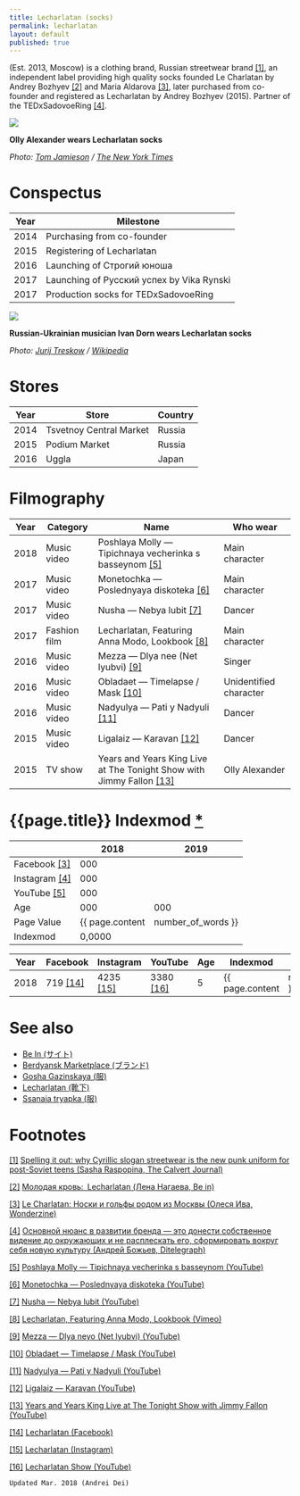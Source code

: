 ```yaml
---
title: Lecharlatan (socks)
permalink: lecharlatan
layout: default
published: true
---
```

(Est. 2013, Moscow) is a clothing brand, Russian streetwear brand <span id="a1">[\[1\]](#f1)</span>, an independent label providing high quality socks founded Le Charlatan by Andrey Bozhyev <span id="a2">[\[2\]](#f2)</span> and Maria Aldarova <span id="a3">[\[3\]](#f3)</span>, later purchased from co-founder and registered as Lecharlatan by Andrey Bozhyev (2015). Partner of the TEDxSadovoeRing <span id="a4">[\[4\]](#f4)</span>.

![](https://static01.nyt.com/images/2015/07/05/arts/05SNAPSHOT/05SNAPSHOT-blog427.jpg)

**Olly Alexander wears Lecharlatan socks**

*Photo: [Tom Jamieson](tom-jamieson) / [The New York Times](https://www.nytimes.com/2015/07/05/arts/music/olly-alexander-releases-his-debut-album-with-years-years)*

# Conspectus

|Year|Milestone|
|----|---------|
|2014|Purchasing from co-founder|
|2015|Registering of Lecharlatan|
|2016|Launching of Строгий юноша|
|2017|Launching of Русский успех by Vika Rynski|
|2017|Production socks for TEDxSadovoeRing|

![](https://upload.wikimedia.org/wikipedia/commons/1/16/Иван_Дорн_фотосессия.png)

**Russian-Ukrainian musician Ivan Dorn wears Lecharlatan socks**

*Photo: [Jurij Treskow](/jurij-treskow) / [Wikipedia](https://en.wikipedia.org/wiki/Ivan_Dorn)*

# Stores

|Year|Store|Country|
|----|---------|---|
|2014|Tsvetnoy Central Market|Russia|
|2015|Podium Market|Russia|
|2016|Uggla|Japan|

# Filmography

|Year|Category|Name|Who wear|
|---|---|---|---|
|2018|Music video|Poshlaya Molly — Tipichnaya vecherinka s basseynom <span id="a5">[\[5\]](#f5)</span>|Main character|
|2017|Music video|Monetochka — Poslednyaya diskoteka <span id="a6">[\[6\]](#f6)</span>|Main character|
|2017|Music video|Nusha — Nebya lubit <span id="a7">[\[7\]](#f7)</span>|Dancer|
|2017|Fashion film|Lecharlatan, Featuring Anna Modo, Lookbook <span id="a8">[\[8\]](#f8)</span>|Main character|
|2016|Music video|Mezza — Dlya nee (Net lyubvi) <span id="a9">[\[9\]](#f9)</span>|Singer|
|2016|Music video|Obladaet — Timelapse / Mask <span id="a10">[\[10\]](#f10)</span>|Unidentified character|
|2016|Music video|Nadyulya — Pati y Nadyuli <span id="a11">[\[11\]](#f11)</span>|Dancer|
|2015|Music video|Ligalaiz — Karavan <span id="a12">[\[12\]](#f12)</span>|Dancer|
|2015|TV show|Years and Years King Live at The Tonight Show with Jimmy Fallon <span id="a13">[\[13\]](#f13)</span>|Olly Alexander|

# {{page.title}} Indexmod [*](indexmod)

||2018|2019|
|-|-|-|
|Facebook <span id="a3">[\[3\]](#f3)</span>|000||
|Instagram <span id="a4">[\[4\]](#f4)</span>|000||
|YouTube <span id="a5">[\[5\]](#f5)</span>|000||
|Age|000|000|
|Page Value|{{ page.content | number_of_words }}||
|Indexmod|0,0000||

|Year|Facebook|Instagram|YouTube|Age|Indexmod|Total|
|-|-|-|-|-|-|-|
|2018|719 <span id="a14">[\[14\]](#f14)</span>|4235 <span id="a15">[\[15\]](#f15)</span>|3380 <span id="a16">[\[16\]](#f16)</span>|5|{{ page.content | number_of_words }}|9,503233|

# See also

+ [Be In (サイト)](be-in-site)
+ [Berdyansk Marketplace (ブランド)](berdyansk-marketplace)
+ [Gosha Gazinskaya (服)](gosha-gazinskaya)
+ [Lecharlatan (靴下)](lecharlatan-靴下)
+ [Ssanaia tryapka (服)](ssanye-tryapki-clothes)

# Footnotes

[[1]](#a1) <span id="f1"></span> [Spelling it out: why Cyrillic slogan streetwear is the new punk uniform for post-Soviet teens (Sasha Raspopina, The Calvert Journal)](http://calvertjournal.com/articles/show/6278/cyrillic-slogan-streetwear-clothing-rubchinskiy-vetements)

[[2]](#a2) <span id="f2"></span> [Молодая кровь: Lecharlatan (Лена Нагаева, Be in)](http://www.be-in.ru/people/35783-lecharlatan)

[[3]](#a3) <span id="f3"></span> [Le Charlatan: Носки и гольфы родом из Москвы (Олеся Ива, Wonderzine)](http://www.wonderzine.com/wonderzine/style/new_faces/200619-le-charlatan-socks)

[[4]](#a4) <span id="f4"></span> [Основной нюанс в развитии бренда — это донести собственное видение до окружающих и не расплескать его, сформировать вокруг себя новую культуру (Андрей Божьев, Ditelegraph)](http://ditelegraph.ru/members/news/37)

[[5]](#a5) <span id="f5"></span> [Poshlaya Molly — Tipichnaya vecherinka s basseynom (YouTube)](https://www.youtube.com/watch?v=ccdHspHSJQ8)

[[6]](#a6) <span id="f6"></span> [Monetochka — Poslednyaya diskoteka (YouTube)](https://www.youtube.com/watch?v=lMWmUYAkxw8)

[[7]](#a7) <span id="f7"></span> [Nusha — Nebya lubit (YouTube)](https://www.youtube.com/watch?v=lMWmUYAkxw8)

[[8]](#a7) <span id="f8"></span> [Lecharlatan, Featuring Anna Modo, Lookbook (Vimeo)](https://vimeo.com/201676515)

[[9]](#a9) <span id="f9"></span> [Mezza — Dlya neyo (Net lyubvi) (YouTube)](https://www.youtube.com/watch?v=3IAPMqSPLIA)

[[10]](#a10) <span id="f10"></span> [Obladaet — Timelapse / Mask (YouTube)](https://www.youtube.com/watch?v=mK4Y_mOpdWk)

[[11]](#a11) <span id="f11"></span> [Nadyulya — Pati y Nadyuli (YouTube)](https://www.youtube.com/watch?v=SHkh7hOAhWI)

[[12]](#a12) <span id="f12"></span> [Ligalaiz — Karavan (YouTube)](https://www.youtube.com/watch?v=ZBl9eMXKfDs)

[[13]](#a13) <span id="f13"></span> [Years and Years King Live at The Tonight Show with Jimmy Fallon (YouTube)](https://www.youtube.com/watch?v=BXFtLA5Cj0o)

[[14]](#a14) <span id="f14"></span> [Lecharlatan (Facebook)](https://www.facebook.com/pg/lecharlatanofficial/community)

[[15]](#a15) <span id="15"></span> [Lecharlatan (Instagram)](https://www.instagram.com/lecharlatanru/)

[[16]](#a16) <span id="f16"></span> [Lecharlatan Show (YouTube)](https://www.youtube.com/channelUCBR-dSrqop9Yb5neMGugH5A/about)

`Updated Mar. 2018 (Andrei Dei)`
